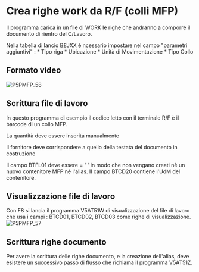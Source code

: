 # Crea righe work da R/F (colli MFP)
Il programma carica in un file di WORK le righe che andranno a comporre il documento di rientro del C/Lavoro.

Nella tabella di lancio B£JXX è ncessario impostare nel campo "parametri aggiuntivi" : 
 \* Tipo riga
 \* Ubicazione
 \* Unità di Movimentazione
 \* Tipo Collo

## Formato video
![P5PMFP_58](http://localhost:3000/immagini/MBDOC_OGG-P_V5AT51C/P5PMFP_58.png)
## Scrittura file di lavoro
In questo programma di esempio il codice letto con il terminale R/F è il barcode di un collo MFP.

La quantità deve essere inserita manualmente

Il fornitore deve corrispondere a quello della testata del documento in costruzione

Il campo BTFL01 deve essere = ' ' in modo che non vengano creati nè un nuovo contenitore MFP nè l'alias. Il campo BTCD20 contiene l'UdM del contenitore.

## Visualizzazione file di lavoro
Con F8 si lancia il programma V5AT51W di visualizzazione del file di lavoro che usa i campi :  BTCD01, BTCD02, BTCD03 come righe di visualizzazione.
![P5PMFP_57](http://localhost:3000/immagini/MBDOC_OGG-P_V5AT51C/P5PMFP_57.png)
## Scrittura righe documento
Per avere la scrittura delle righe documento, e la creazione dell'alias, deve esistere un successivo passo di flusso che richiama il programma V5AT51Z.
